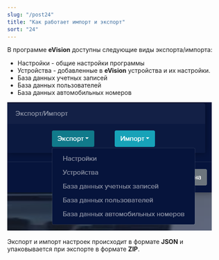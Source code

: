 ```yaml
---
slug: "/post24"
title: "Как работает импорт и экспорт"
sort: "24"
---
```


В программе **eVision** доступны следующие виды экспорта/импорта:

- Настройки - общие настройки программы
- Устройства - добавленные в **eVision** устройства и их настройки.
- База данных учетных записей
- База данных пользователей
- База данных автомобильных номеров

![](images/Aspose.Words.374291bc-21e0-4dc1-8208-7b6db552d3f3.188.png)

Экспорт и импорт настроек происходит в формате **JSON** и упаковывается при экспорте в формате **ZIP**.
